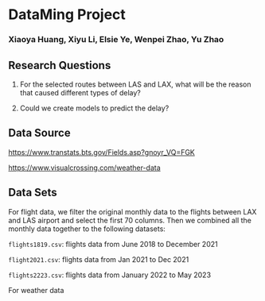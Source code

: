 # DataMing Project
### Xiaoya Huang, Xiyu Li, Elsie Ye, Wenpei Zhao, Yu Zhao

## Research Questions
 1. For the selected routes between LAS and LAX, what will be the reason that caused different types of delay?

 2. Could we create models to predict the delay?

## Data Source
https://www.transtats.bts.gov/Fields.asp?gnoyr_VQ=FGK

https://www.visualcrossing.com/weather-data


## Data Sets
For flight data, we filter the original monthly data to the flights between LAX and LAS airport and select the first 70 columns. Then we combined all the monthly data together to the following datasets:

`flights1819.csv`: flights data from June 2018 to December 2021

`flight2021.csv`: flights data from Jan 2021 to Dec 2021

`flights2223.csv`: flights data from January 2022 to May 2023

For weather data
